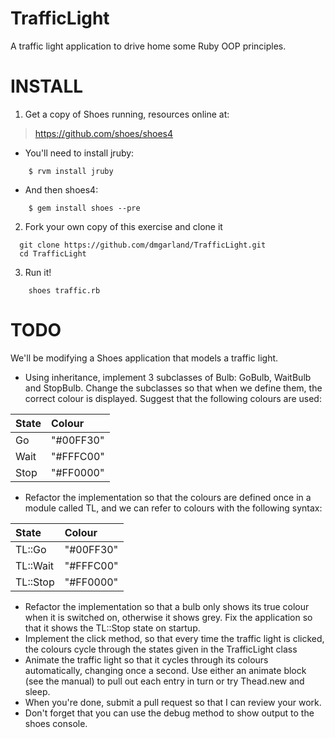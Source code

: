 TrafficLight
============

A traffic light application to drive home some Ruby OOP principles.

# INSTALL

1. Get a copy of Shoes running, resources online at:

> https://github.com/shoes/shoes4

* You'll need to install jruby:

```
	$ rvm install jruby
```

* And then shoes4:

```
	$ gem install shoes --pre
```

2. Fork your own copy of this exercise and clone it

```
  git clone https://github.com/dmgarland/TrafficLight.git
  cd TrafficLight
```

3. Run it!

```
    shoes traffic.rb
```

# TODO

We'll be modifying a Shoes application that models a traffic light.

* Using inheritance, implement 3 subclasses of Bulb: GoBulb, WaitBulb and
StopBulb. Change the subclasses so that when we define them, the correct colour
is displayed. Suggest that the following colours are used:

|State|Colour|
|:----------|:-----------|
|Go  | "#00FF30" |
|Wait| "#FFFC00" |
|Stop| "#FF0000" |

* Refactor the implementation so that the colours are defined once in a module
called TL, and we can refer to colours with the following syntax:

|State|Colour|
|:----------|:-----------|
|TL::Go  | "#00FF30" |
|TL::Wait| "#FFFC00" |
|TL::Stop| "#FF0000" |

* Refactor the implementation so that a bulb only shows its true colour when it
is switched on, otherwise it shows grey. Fix the application so that it shows
the TL::Stop state on startup.
* Implement the click method, so that every time the traffic light is clicked,
the colours cycle through the states given in the TrafficLight class
* Animate the traffic light so that it cycles through its colours automatically, changing once a second. Use either an animate block (see the manual) to pull out each entry in turn or try Thead.new and sleep.
* When you're done, submit a pull request so that I can review your work.
* Don't forget that you can use the debug method to show output to the shoes console.
